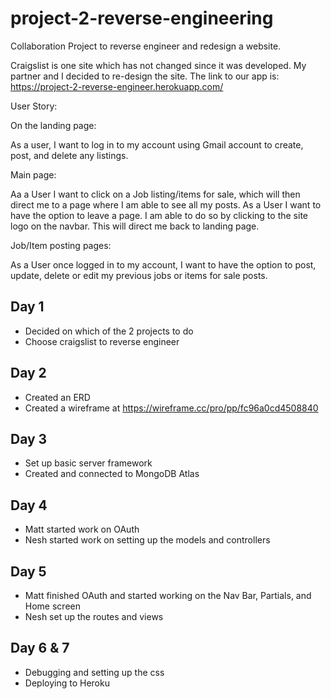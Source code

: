 # project-2-reverse-engineering
Collaboration Project to reverse engineer and redesign a website.

Craigslist is one site which has not changed since it was developed. My partner and I decided to re-design the site. The link to our app is: https://project-2-reverse-engineer.herokuapp.com/

User Story:

On the landing page:

As a user, I want to log in to my account using Gmail account to create, post, and delete any listings.


Main page:

Aa a User I want to click on a Job listing/items for sale, which will then direct me to a page where I am able to see all my posts. 
As a User I want to have the option to leave a page. I am able to do so by clicking to the site logo on the navbar. This will direct me back to landing page. 


Job/Item posting pages:

As a User once logged in to my account, I want to have the option to post, update, delete or edit my previous jobs or items for sale posts. 

## Day 1
* Decided on which of the 2 projects to do
* Choose craigslist to reverse engineer

## Day 2
* Created an ERD
* Created a wireframe at https://wireframe.cc/pro/pp/fc96a0cd4508840

## Day 3
* Set up basic server framework
* Created and connected to MongoDB Atlas

## Day 4 
* Matt started work on OAuth
* Nesh started work on setting up the models and controllers

## Day 5
* Matt finished OAuth and started working on the Nav Bar, Partials, and Home screen
* Nesh set up the routes and views

## Day 6 & 7
* Debugging and setting up the css
* Deploying to Heroku

